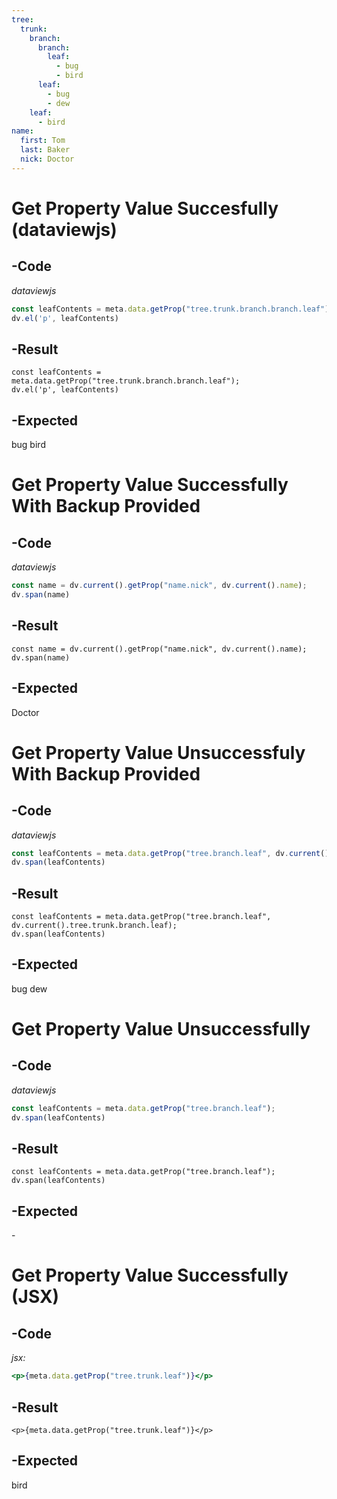 ```yaml
---
tree:
  trunk:
    branch:
      branch:
        leaf:
          - bug
          - bird
      leaf:
        - bug
        - dew
    leaf:
      - bird
name:
  first: Tom
  last: Baker
  nick: Doctor
---
```

# Get Property Value Succesfully (dataviewjs)
## -Code
*dataviewjs*
```js
const leafContents = meta.data.getProp("tree.trunk.branch.branch.leaf");
dv.el('p', leafContents)
```
## -Result
```dataviewjs
const leafContents = meta.data.getProp("tree.trunk.branch.branch.leaf");
dv.el('p', leafContents)
```
## -Expected
bug
bird
# Get Property Value Successfully With Backup Provided
## -Code
*dataviewjs*
```js
const name = dv.current().getProp("name.nick", dv.current().name);
dv.span(name)
```
## -Result
```dataviewjs
const name = dv.current().getProp("name.nick", dv.current().name);
dv.span(name)
```
## -Expected
Doctor
# Get Property Value Unsuccessfuly With Backup Provided
## -Code
*dataviewjs*
```js
const leafContents = meta.data.getProp("tree.branch.leaf", dv.current().tree.trunk.branch.leaf);
dv.span(leafContents)
```
## -Result
```dataviewjs
const leafContents = meta.data.getProp("tree.branch.leaf", dv.current().tree.trunk.branch.leaf);
dv.span(leafContents)
```
## -Expected
bug
dew
# Get Property Value Unsuccessfully
## -Code
*dataviewjs*
```js
const leafContents = meta.data.getProp("tree.branch.leaf");
dv.span(leafContents)
```
## -Result
```dataviewjs
const leafContents = meta.data.getProp("tree.branch.leaf");
dv.span(leafContents)
```
## -Expected
\-
# Get Property Value Successfully (JSX)
## -Code
*jsx:*
```jsx
<p>{meta.data.getProp("tree.trunk.leaf")}</p>
```

## -Result
```jsx:
<p>{meta.data.getProp("tree.trunk.leaf")}</p>
```

## -Expected
bird